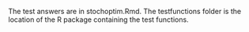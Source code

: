 The test answers are in stochoptim.Rmd.
The testfunctions folder is the location of the R package containing the test functions.
